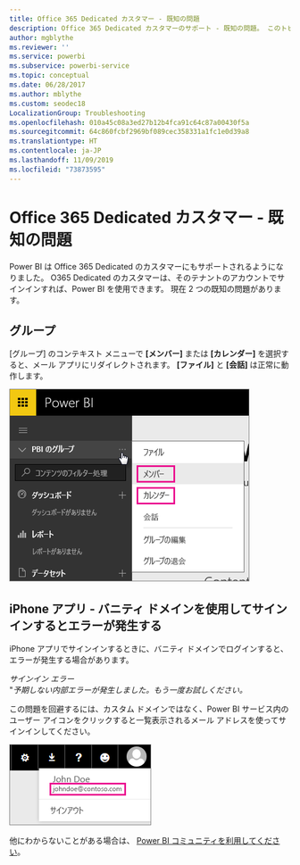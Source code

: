 ```yaml
---
title: Office 365 Dedicated カスタマー - 既知の問題
description: Office 365 Dedicated カスタマーのサポート - 既知の問題。 このトピックでは、Office 365 Dedicated カスタマーに固有の問題について説明します。 これらの問題には、グループ機能の制限と、iPhone アプリでのバニティ ドメインの使用についての制限が含まれています。
author: mgblythe
ms.reviewer: ''
ms.service: powerbi
ms.subservice: powerbi-service
ms.topic: conceptual
ms.date: 06/28/2017
ms.author: mblythe
ms.custom: seodec18
LocalizationGroup: Troubleshooting
ms.openlocfilehash: 010a45c08a3ed27b12b4fca91c64c87a00430f5a
ms.sourcegitcommit: 64c860fcbf2969bf089cec358331a1fc1e0d39a8
ms.translationtype: HT
ms.contentlocale: ja-JP
ms.lasthandoff: 11/09/2019
ms.locfileid: "73873595"
---
```

# <a name="office-365-dedicated-customers---known-issues"></a>Office 365 Dedicated カスタマー - 既知の問題
Power BI は Office 365 Dedicated のカスタマーにもサポートされるようになりました。  O365 Dedicated のカスタマーは、そのテナントのアカウントでサインインすれば、Power BI を使用できます。 現在 2 つの既知の問題があります。

## <a name="groups"></a>グループ
[グループ] のコンテキスト メニューで **[メンバー]** または **[カレンダー]** を選択すると、メール アプリにリダイレクトされます。  **[ファイル]** と **[会話]** は正常に動作します。

![Power BI からのグループ](media/service-admin-office-365-dedicated-known-issues/group-menu.png)

## <a name="iphone-app---sign-in-with-vanity-domain-leads-to-error"></a>iPhone アプリ - バニティ ドメインを使用してサインインするとエラーが発生する
iPhone アプリでサインインするときに、バニティ ドメインでログインすると、エラーが発生する場合があります。

*サインイン エラー*  
"*予期しない内部エラーが発生しました。もう一度お試しください。*

この問題を回避するには、カスタム ドメインではなく、Power BI サービス内のユーザー アイコンをクリックすると一覧表示されるメール アドレスを使ってサインインしてください。

![サインインする電子メール](media/service-admin-office-365-dedicated-known-issues/sign-in-address.png)

他にわからないことがある場合は、 [Power BI コミュニティを利用してください](https://community.powerbi.com/)。


